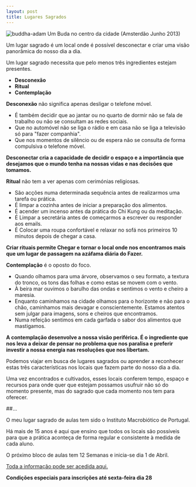 ```yaml
---
layout: post
title: Lugares Sagrados
---
```


![buddha-adam](http://devagar.org/imagens/buddha.jpg)
Um Buda no centro da cidade (Amsterdão Junho 2013)

Um lugar sagrado é um local onde é possível desconectar e criar uma visão panorâmica do nosso dia a dia. 

Um lugar sagrado necessita que pelo menos três ingredientes estejam presentes. 

+ **Desconexão**
+ **Ritual** 
+ **Contemplação**

**Desconexão** não significa apenas desligar o telefone móvel. 

+ É também decidir que ao jantar ou no quarto de dormir não se fala de trabalho ou não se consultam as redes sociais. 
+ Que no automóvel não se liga o rádio e em casa não se liga a televisão só para "fazer companhia". 
+ Que nos momentos de silêncio ou de espera não se consulta de forma compulsiva o telefone móvel.

**Desconectar cria a capacidade de decidir o espaço e a importância que desejamos que o mundo tenha na nossas vidas e nas decisões que tomamos.** 

**Ritual** não tem a ver apenas com cerimónias religiosas. 

+ São acções numa determinada sequência antes de realizarmos uma tarefa ou prática. 
+ É limpar a cozinha antes de iniciar a preparação dos alimentos. 
+ É acender um incenso antes da prática do Chi Kung ou da meditação. 
+ É Limpar a secretária antes de começarmos a escrever ou responder aos emails.
+ É Colocar uma roupa confortável e relaxar no sofá nos primeiros 10 minutos depois de chegar a casa. 

**Criar rituais permite Chegar e tornar o local onde nos encontramos mais que um lugar de passagem na azáfama diária do Fazer.** 

**Contemplação** é o oposto do foco. 

+ Quando olhamos para uma árvore, observamos o seu formato, a textura do tronco, os tons das folhas e como estas se movem com o vento. 
+ À beira mar ouvimos o barulho das ondas e sentimos o vento e cheiro a maresia. 
+ Enquanto caminhamos na cidade olhamos para o horizonte e não para o chão, caminhamos mais devagar e conscientemente. Estamos atentos sem julgar para imagens, sons e cheiros que encontramos. 
+ Numa refeição sentimos em cada garfada o sabor dos alimentos que mastigamos. 

**A contemplação desenvolve a nossa visão periférica. É o ingrediente que nos leva a deixar de pensar no problema que nos paralisa e preferir investir a nossa energia nas resoluções que nos libertam.** 

Podemos viajar em busca de lugares sagrados ou aprender a reconhecer estas três características nos locais que fazem parte do nosso dia a dia. 

Uma vez encontrados e cultivados, esses locais conferem tempo, espaço e recursos para onde quer que estejam possamos usufruir não só do momento presente, mas do sagrado que cada momento nos tem para oferecer.

##…

O meu lugar sagrado de aulas tem sido o Instituto Macrobiótico de Portugal.  

Há mais de 15 anos é aqui que ensino que todos os locais são possíveis para que a prática aconteça de forma regular e consistente à medida de cada aluno. 

O próximo bloco de aulas tem 12 Semanas e inicia-se dia 1 de Abril. 

[Toda a informação pode ser acedida aqui.](http://devagar.org/regulares.html) 

**Condições especiais para inscrições até sexta-feira dia 28** 

 